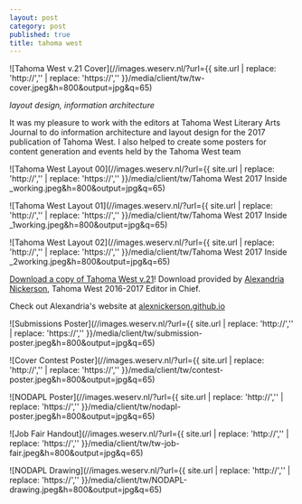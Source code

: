 ```yaml
---
layout: post
category: post
published: true
title: tahoma west
---
```

![Tahoma West v.21 Cover](//images.weserv.nl/?url={{ site.url | replace: 'http://','' | replace: 'https://','' }}/media/client/tw/tw-cover.jpeg&h=800&output=jpg&q=65)
<!--more-->
<span class='date fr'>*layout design, information architecture*</span><br>  
  
  
  
It was my pleasure to work with the editors at Tahoma West Literary Arts Journal to do information architecture and layout design for the 2017 publication of Tahoma West. I also helped to create some posters for content generation and events held by the Tahoma West team  
  
  
  
![Tahoma West Layout 00](//images.weserv.nl/?url={{ site.url | replace: 'http://','' | replace: 'https://','' }}/media/client/tw/Tahoma West 2017 Inside _working.jpeg&h=800&output=jpg&q=65)  
   
![Tahoma West Layout 01](//images.weserv.nl/?url={{ site.url | replace: 'http://','' | replace: 'https://','' }}/media/client/tw/Tahoma West 2017 Inside _1working.jpeg&h=800&output=jpg&q=65)  
  
![Tahoma West Layout 02](//images.weserv.nl/?url={{ site.url | replace: 'http://','' | replace: 'https://','' }}/media/client/tw/Tahoma West 2017 Inside _2working.jpeg&h=800&output=jpg&q=65)  
  
[Download a copy of Tahoma West v.21][1]! Download provided by [Alexandria Nickerson](http://alexnickerson.github.io), Tahoma West 2016-2017 Editor in Chief.  
  
Check out Alexandria's website at [alexnickerson.github.io](http://alexnickerson.github.io)  
  
  
  
![Submissions Poster](//images.weserv.nl/?url={{ site.url | replace: 'http://','' | replace: 'https://','' }}/media/client/tw/submission-poster.jpeg&h=800&output=jpg&q=65)  
  
![Cover Contest Poster](//images.weserv.nl/?url={{ site.url | replace: 'http://','' | replace: 'https://','' }}/media/client/tw/contest-poster.jpeg&h=800&output=jpg&q=65)  
  
![NODAPL Poster](//images.weserv.nl/?url={{ site.url | replace: 'http://','' | replace: 'https://','' }}/media/client/tw/nodapl-poster.jpeg&h=800&output=jpg&q=65)  
  
![Job Fair Handout](//images.weserv.nl/?url={{ site.url | replace: 'http://','' | replace: 'https://','' }}/media/client/tw/tw-job-fair.jpeg&h=800&output=jpg&q=65)   
    
![NODAPL Drawing](//images.weserv.nl/?url={{ site.url | replace: 'http://','' | replace: 'https://','' }}/media/client/tw/NODAPL-drawing.jpeg&h=800&output=jpg&q=65)  


<!-- Download link for Tahoma West from Alex Nickerson's Website -->
[1]:https://alexnickerson.github.io/download/Tahoma_West-2017v21.pdf
